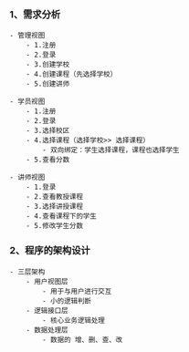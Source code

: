 ### 1、需求分析
    - 管理视图
        - 1.注册
        - 2.登录       
        - 3.创建学校
        - 4.创建课程（先选择学校）
        - 5.创建讲师
    
    - 学员视图
        - 1.注册
        - 2.登录       
        - 3.选择校区
        - 4.选择课程（选择学校>> 选择课程）
            - 双向绑定：学生选择课程，课程也选择学生
        - 5.查看分数
    
    - 讲师视图
        - 1.登录
        - 2.查看教授课程       
        - 3.选择讲授课程
        - 4.查看课程下的学生
        - 5.修改学生分数
    
### 2、程序的架构设计
    - 三层架构
        - 用户视图层
            - 用于与用户进行交互
            - 小的逻辑判断
        - 逻辑接口层
            - 核心业务逻辑处理
        - 数据处理层
            - 数据的 增、删、查、改